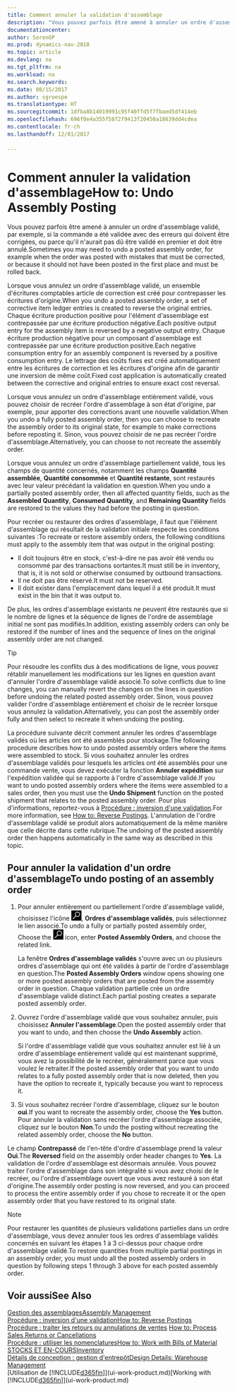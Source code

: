 ```yaml
---
title: Comment annuler la validation d'assemblage
description: "Vous pouvez parfois être amené à annuler un ordre d'assemblage validé, par exemple, si la commande a été validée avec des erreurs qui doivent être corrigées, ou parce qu'il n'aurait pas dû être validé en premier et doit être annulé."
documentationcenter: 
author: SorenGP
ms.prod: dynamics-nav-2018
ms.topic: article
ms.devlang: na
ms.tgt_pltfrm: na
ms.workload: na
ms.search.keywords: 
ms.date: 08/15/2017
ms.author: sgroespe
ms.translationtype: HT
ms.sourcegitcommit: 1dfba8b14019991c95f40ffd5f7fbaed5df414eb
ms.openlocfilehash: 696f0e4a355f58f2f9413f20450a18639dd4cdea
ms.contentlocale: fr-ch
ms.lasthandoff: 12/01/2017

---
```

# <a name="how-to-undo-assembly-posting"></a><span data-ttu-id="0841e-103">Comment annuler la validation d'assemblage</span><span class="sxs-lookup"><span data-stu-id="0841e-103">How to: Undo Assembly Posting</span></span>
<span data-ttu-id="0841e-104">Vous pouvez parfois être amené à annuler un ordre d'assemblage validé, par exemple, si la commande a été validée avec des erreurs qui doivent être corrigées, ou parce qu'il n'aurait pas dû être validé en premier et doit être annulé.</span><span class="sxs-lookup"><span data-stu-id="0841e-104">Sometimes you may need to undo a posted assembly order, for example when the order was posted with mistakes that must be corrected, or because it should not have been posted in the first place and must be rolled back.</span></span>

<span data-ttu-id="0841e-105">Lorsque vous annulez un ordre d'assemblage validé, un ensemble d'écritures comptables article de correction est créé pour contrepasser les écritures d'origine.</span><span class="sxs-lookup"><span data-stu-id="0841e-105">When you undo a posted assembly order, a set of corrective item ledger entries is created to reverse the original entries.</span></span> <span data-ttu-id="0841e-106">Chaque écriture production positive pour l'élément d'assemblage est contrepassée par une écriture production négative.</span><span class="sxs-lookup"><span data-stu-id="0841e-106">Each positive output entry for the assembly item is reversed by a negative output entry.</span></span> <span data-ttu-id="0841e-107">Chaque écriture production négative pour un composant d'assemblage est contrepassée par une écriture production positive.</span><span class="sxs-lookup"><span data-stu-id="0841e-107">Each negative consumption entry for an assembly component is reversed by a positive consumption entry.</span></span> <span data-ttu-id="0841e-108">Le lettrage des coûts fixes est créé automatiquement entre les écritures de correction et les écritures d'origine afin de garantir une inversion de même coût.</span><span class="sxs-lookup"><span data-stu-id="0841e-108">Fixed cost application is automatically created between the corrective and original entries to ensure exact cost reversal.</span></span>  

<span data-ttu-id="0841e-109">Lorsque vous annulez un ordre d'assemblage entièrement validé, vous pouvez choisir de recréer l'ordre d'assemblage à son état d'origine, par exemple, pour apporter des corrections avant une nouvelle validation.</span><span class="sxs-lookup"><span data-stu-id="0841e-109">When you undo a fully posted assembly order, then you can choose to recreate the assembly order to its original state, for example to make corrections before reposting it.</span></span> <span data-ttu-id="0841e-110">Sinon, vous pouvez choisir de ne pas recréer l'ordre d'assemblage.</span><span class="sxs-lookup"><span data-stu-id="0841e-110">Alternatively, you can choose to not recreate the assembly order.</span></span>  

<span data-ttu-id="0841e-111">Lorsque vous annulez un ordre d'assemblage partiellement validé, tous les champs de quantité concernés, notamment les champs **Quantité assemblée**, **Quantité consommée** et **Quantité restante**, sont restaurés avec leur valeur précédant la validation en question.</span><span class="sxs-lookup"><span data-stu-id="0841e-111">When you undo a partially posted assembly order, then all affected quantity fields, such as the **Assembled Quantity**, **Consumed Quantity**, and **Remaining Quantity** fields are restored to the values they had before the posting in question.</span></span>  

<span data-ttu-id="0841e-112">Pour recréer ou restaurer des ordres d'assemblage, il faut que l'élément d'assemblage qui résultait de la validation initiale respecte les conditions suivantes :</span><span class="sxs-lookup"><span data-stu-id="0841e-112">To recreate or restore assembly orders, the following conditions must apply to the assembly item that was output in the original posting:</span></span>  

-   <span data-ttu-id="0841e-113">Il doit toujours être en stock, c'est-à-dire ne pas avoir été vendu ou consommé par des transactions sortantes.</span><span class="sxs-lookup"><span data-stu-id="0841e-113">It must still be in inventory, that is, it is not sold or otherwise consumed by outbound transactions.</span></span>  
-   <span data-ttu-id="0841e-114">Il ne doit pas être réservé.</span><span class="sxs-lookup"><span data-stu-id="0841e-114">It must not be reserved.</span></span>  
-   <span data-ttu-id="0841e-115">Il doit exister dans l'emplacement dans lequel il a été produit.</span><span class="sxs-lookup"><span data-stu-id="0841e-115">It must exist in the bin that it was output to.</span></span>  

<span data-ttu-id="0841e-116">De plus, les ordres d'assemblage existants ne peuvent être restaurés que si le nombre de lignes et la séquence de lignes de l'ordre de assemblage initial ne sont pas modifiés.</span><span class="sxs-lookup"><span data-stu-id="0841e-116">In addition, existing assembly orders can only be restored if the number of lines and the sequence of lines on the original assembly order are not changed.</span></span>  

> [!TIP]  
>  <span data-ttu-id="0841e-117">Pour résoudre les conflits dus à des modifications de ligne, vous pouvez rétablir manuellement les modifications sur les lignes en question avant d'annuler l'ordre d'assemblage validé associé.</span><span class="sxs-lookup"><span data-stu-id="0841e-117">To solve conflicts due to line changes, you can manually revert the changes on the lines in question before undoing the related posted assembly order.</span></span> <span data-ttu-id="0841e-118">Sinon, vous pouvez valider l'ordre d'assemblage entièrement et choisir de le recréer lorsque vous annulez la validation.</span><span class="sxs-lookup"><span data-stu-id="0841e-118">Alternatively, you can post the assembly order fully and then select to recreate it when undoing the posting.</span></span>  

<span data-ttu-id="0841e-119">La procédure suivante décrit comment annuler les ordres d'assemblage validés où les articles ont été assemblés pour stockage.</span><span class="sxs-lookup"><span data-stu-id="0841e-119">The following procedure describes how to undo posted assembly orders where the items were assembled to stock.</span></span> <span data-ttu-id="0841e-120">Si vous souhaitez annuler les ordres d'assemblage validés pour lesquels les articles ont été assemblés pour une commande vente, vous devez exécuter la fonction **Annuler expédition** sur l'expédition validée qui se rapporte à l'ordre d'assemblage validé.</span><span class="sxs-lookup"><span data-stu-id="0841e-120">If you want to undo posted assembly orders where the items were assembled to a sales order, then you must use the **Undo Shipment** function on the posted shipment that relates to the posted assembly order.</span></span> <span data-ttu-id="0841e-121">Pour plus d'informations, reportez-vous à [Procédure : inversion d'une validation](finance-how-reverse-journal-posting.md).</span><span class="sxs-lookup"><span data-stu-id="0841e-121">For more information, see [How to: Reverse Postings](finance-how-reverse-journal-posting.md).</span></span> <span data-ttu-id="0841e-122">L'annulation de l'ordre d'assemblage validé se produit alors automatiquement de la même manière que celle décrite dans cette rubrique.</span><span class="sxs-lookup"><span data-stu-id="0841e-122">The undoing of the posted assembly order then happens automatically in the same way as described in this topic.</span></span>  

## <a name="to-undo-posting-of-an-assembly-order"></a><span data-ttu-id="0841e-123">Pour annuler la validation d'un ordre d'assemblage</span><span class="sxs-lookup"><span data-stu-id="0841e-123">To undo posting of an assembly order</span></span>  
1.  <span data-ttu-id="0841e-124">Pour annuler entièrement ou partiellement l'ordre d'assemblage validé, choisissez l'icône ![Page ou état pour la recherche](media/ui-search/search_small.png "Page ou état pour la recherche"), **Ordres d'assemblage validés**, puis sélectionnez le lien associé.</span><span class="sxs-lookup"><span data-stu-id="0841e-124">To undo a fully or partially posted assembly order, Choose the ![Search for Page or Report](media/ui-search/search_small.png "Search for Page or Report icon") icon, enter **Posted Assembly Orders**, and choose the related link.</span></span>  

    <span data-ttu-id="0841e-125">La fenêtre **Ordres d'assemblage validés** s'ouvre avec un ou plusieurs ordres d'assemblage qui ont été validés à partir de l'ordre d'assemblage en question.</span><span class="sxs-lookup"><span data-stu-id="0841e-125">The **Posted Assembly Orders** window opens showing one or more posted assembly orders that are posted from the assembly order in question.</span></span> <span data-ttu-id="0841e-126">Chaque validation partielle crée un ordre d'assemblage validé distinct.</span><span class="sxs-lookup"><span data-stu-id="0841e-126">Each partial posting creates a separate posted assembly order.</span></span>  
2.  <span data-ttu-id="0841e-127">Ouvrez l'ordre d'assemblage validé que vous souhaitez annuler, puis choisissez **Annuler l'assemblage**.</span><span class="sxs-lookup"><span data-stu-id="0841e-127">Open the posted assembly order that you want to undo, and then choose the **Undo Assembly** action.</span></span>  

    <span data-ttu-id="0841e-128">Si l'ordre d'assemblage validé que vous souhaitez annuler est lié à un ordre d'assemblage entièrement validé qui est maintenant supprimé, vous avez la possibilité de le recréer, généralement parce que vous voulez le retraiter.</span><span class="sxs-lookup"><span data-stu-id="0841e-128">If the posted assembly order that you want to undo relates to a fully posted assembly order that is now deleted, then you have the option to recreate it, typically because you want to reprocess it.</span></span>  
3.  <span data-ttu-id="0841e-129">Si vous souhaitez recréer l'ordre d'assemblage, cliquez sur le bouton **oui**.</span><span class="sxs-lookup"><span data-stu-id="0841e-129">If you want to recreate the assembly order, choose the **Yes** button.</span></span> <span data-ttu-id="0841e-130">Pour annuler la validation sans recréer l'ordre d'assemblage associée, cliquez sur le bouton **Non**.</span><span class="sxs-lookup"><span data-stu-id="0841e-130">To undo the posting without recreating the related assembly order, choose the **No** button.</span></span>  

<span data-ttu-id="0841e-131">Le champ **Contrepassé** de l'en\-tête d'ordre d'assemblage prend la valeur **Oui**.</span><span class="sxs-lookup"><span data-stu-id="0841e-131">The **Reversed** field on the assembly order header changes to **Yes**.</span></span> <span data-ttu-id="0841e-132">La validation de l'ordre d'assemblage est désormais annulée. Vous pouvez traiter l'ordre d'assemblage dans son intégralité si vous avez choisi de le recréer, ou l'ordre d'assemblage ouvert que vous avez restauré à son état d'origine.</span><span class="sxs-lookup"><span data-stu-id="0841e-132">The assembly order posting is now reversed, and you can proceed to process the entire assembly order if you chose to recreate it or the open assembly order that you have restored to its original state.</span></span>  

> [!NOTE]  
>  <span data-ttu-id="0841e-133">Pour restaurer les quantités de plusieurs validations partielles dans un ordre d'assemblage, vous devez annuler tous les ordres d'assemblage validés concernés en suivant les étapes 1 à 3 ci-dessus pour chaque ordre d'assemblage validé.</span><span class="sxs-lookup"><span data-stu-id="0841e-133">To restore quantities from multiple partial postings in an assembly order, you must undo all the posted assembly orders in question by following steps 1 through 3 above for each posted assembly order.</span></span>  

## <a name="see-also"></a><span data-ttu-id="0841e-134">Voir aussi</span><span class="sxs-lookup"><span data-stu-id="0841e-134">See Also</span></span>  
[<span data-ttu-id="0841e-135">Gestion des assemblages</span><span class="sxs-lookup"><span data-stu-id="0841e-135">Assembly Management</span></span>](assembly-assemble-items.md)  
[<span data-ttu-id="0841e-136">Procédure : inversion d'une validation</span><span class="sxs-lookup"><span data-stu-id="0841e-136">How to: Reverse Postings</span></span>](finance-how-reverse-journal-posting.md)  
<span data-ttu-id="0841e-137">[Procédure : traiter les retours ou annulations de ventes](sales-how-process-sales-returns-cancellations.md)  </span><span class="sxs-lookup"><span data-stu-id="0841e-137">[How to: Process Sales Returns or Cancellations](sales-how-process-sales-returns-cancellations.md)  </span></span>  
[<span data-ttu-id="0841e-138">Procédure : utiliser les nomenclatures</span><span class="sxs-lookup"><span data-stu-id="0841e-138">How to: Work with Bills of Material</span></span>](inventory-how-work-BOMs.md)  
[<span data-ttu-id="0841e-139">STOCKS ET EN-COURS</span><span class="sxs-lookup"><span data-stu-id="0841e-139">Inventory</span></span>](inventory-manage-inventory.md)  
[<span data-ttu-id="0841e-140">Détails de conception : gestion d'entrepôt</span><span class="sxs-lookup"><span data-stu-id="0841e-140">Design Details: Warehouse Management</span></span>](design-details-warehouse-management.md)  
<span data-ttu-id="0841e-141">[Utilisation de [!INCLUDE[d365fin](includes/d365fin_md.md)]](ui-work-product.md)</span><span class="sxs-lookup"><span data-stu-id="0841e-141">[Working with [!INCLUDE[d365fin](includes/d365fin_md.md)]](ui-work-product.md)</span></span>

